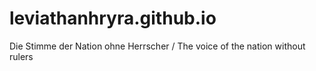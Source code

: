 # leviathanhryra.github.io
Die Stimme der Nation ohne Herrscher / The voice of the nation without rulers
